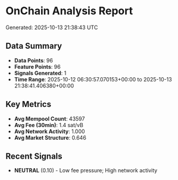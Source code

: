 # OnChain Analysis Report
Generated: 2025-10-13 21:38:43 UTC

## Data Summary
- **Data Points**: 96
- **Feature Points**: 96
- **Signals Generated**: 1
- **Time Range**: 2025-10-12 06:30:57.070153+00:00 to 2025-10-13 21:38:41.406380+00:00

## Key Metrics
- **Avg Mempool Count**: 43597
- **Avg Fee (30min)**: 1.4 sat/vB
- **Avg Network Activity**: 1.000
- **Avg Market Structure**: 0.646

## Recent Signals
- **NEUTRAL** (0.10) - Low fee pressure; High network activity
